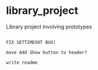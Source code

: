 # library_project
Library project involving prototypes
~~~

FIX SETTIMEOUT BUG!

move Add Show button to header? 

write readme